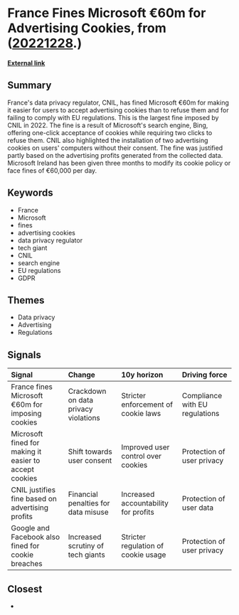 # __France Fines Microsoft €60m for Advertising Cookies__, from ([20221228](https://kghosh.substack.com/p/20221228).)

__[External link](https://www.rfi.fr/en/france/20221222-france-fines-microsoft-%E2%82%AC60m-for-imposing-advertising-cookies)__



## Summary

France's data privacy regulator, CNIL, has fined Microsoft €60m for making it easier for users to accept advertising cookies than to refuse them and for failing to comply with EU regulations. This is the largest fine imposed by CNIL in 2022. The fine is a result of Microsoft's search engine, Bing, offering one-click acceptance of cookies while requiring two clicks to refuse them. CNIL also highlighted the installation of two advertising cookies on users' computers without their consent. The fine was justified partly based on the advertising profits generated from the collected data. Microsoft Ireland has been given three months to modify its cookie policy or face fines of €60,000 per day.

## Keywords

* France
* Microsoft
* fines
* advertising cookies
* data privacy regulator
* tech giant
* CNIL
* search engine
* EU regulations
* GDPR

## Themes

* Data privacy
* Advertising
* Regulations

## Signals

| Signal                                                 | Change                               | 10y horizon                          | Driving force                  |
|:-------------------------------------------------------|:-------------------------------------|:-------------------------------------|:-------------------------------|
| France fines Microsoft €60m for imposing cookies       | Crackdown on data privacy violations | Stricter enforcement of cookie laws  | Compliance with EU regulations |
| Microsoft fined for making it easier to accept cookies | Shift towards user consent           | Improved user control over cookies   | Protection of user privacy     |
| CNIL justifies fine based on advertising profits       | Financial penalties for data misuse  | Increased accountability for profits | Protection of user data        |
| Google and Facebook also fined for cookie breaches     | Increased scrutiny of tech giants    | Stricter regulation of cookie usage  | Protection of user privacy     |

## Closest

* 